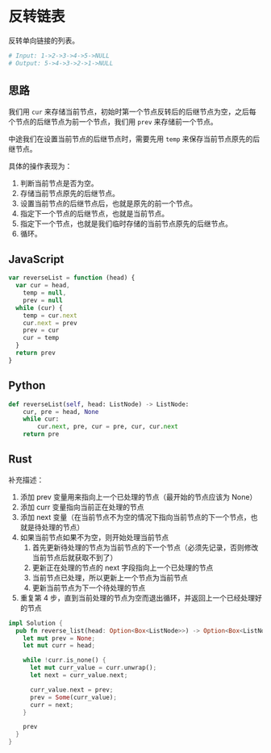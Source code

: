 # 反转链表

反转单向链接的列表。

```bash
# Input: 1->2->3->4->5->NULL
# Output: 5->4->3->2->1->NULL
```

## 思路

我们用 `cur` 来存储当前节点，初始时第一个节点反转后的后继节点为空，之后每个节点的后继节点为前一个节点，我们用 `prev` 来存储前一个节点。

中途我们在设置当前节点的后继节点时，需要先用 `temp` 来保存当前节点原先的后继节点。

具体的操作表现为：

1. 判断当前节点是否为空。
2. 存储当前节点原先的后继节点。
3. 设置当前节点的后继节点后，也就是原先的前一个节点。
4. 指定下一个节点的后继节点，也就是当前节点。
5. 指定下一个节点，也就是我们临时存储的当前节点原先的后继节点。
6. 循环。

## JavaScript

```javascript
var reverseList = function (head) {
  var cur = head,
    temp = null,
    prev = null
  while (cur) {
    temp = cur.next
    cur.next = prev
    prev = cur
    cur = temp
  }
  return prev
}
```

## Python

```python
def reverseList(self, head: ListNode) -> ListNode:
    cur, pre = head, None
    while cur:
        cur.next, pre, cur = pre, cur, cur.next
    return pre
```

## Rust

补充描述：

1. 添加 prev 变量用来指向上一个已处理的节点（最开始的节点应该为 None）
2. 添加 curr 变量指向当前正在处理的节点
3. 添加 next 变量（在当前节点不为空的情况下指向当前节点的下一个节点，也就是待处理的节点）
4. 如果当前节点如果不为空，则开始处理当前节点
   1. 首先更新待处理的节点为当前节点的下一个节点（必须先记录，否则修改当前节点后就获取不到了）
   2. 更新正在处理的节点的 next 字段指向上一个已处理的节点
   3. 当前节点已处理，所以更新上一个节点为当前节点
   4. 更新当前节点为下一个待处理的节点
5. 重复第 4 步，直到当前处理的节点为空而退出循环，并返回上一个已经处理好的节点

```rust
impl Solution {
  pub fn reverse_list(head: Option<Box<ListNode>>) -> Option<Box<ListNode>> {
    let mut prev = None;
    let mut curr = head;

    while !curr.is_none() {
      let mut curr_value = curr.unwrap();
      let next = curr_value.next;

      curr_value.next = prev;
      prev = Some(curr_value);
      curr = next;
    }

    prev
  }
}
```
